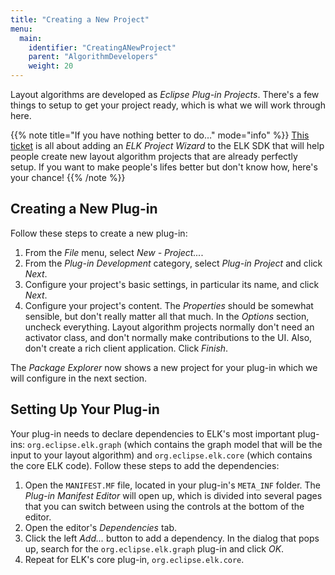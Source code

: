 ```yaml
---
title: "Creating a New Project"
menu:
  main:
    identifier: "CreatingANewProject"
    parent: "AlgorithmDevelopers"
    weight: 20
---
```


Layout algorithms are developed as _Eclipse Plug-in Projects_. There's a few things to setup to get your project ready, which is what we will work through here.

{{% note title="If you have nothing better to do&hellip;" mode="info" %}}
[This ticket](https://github.com/eclipse/elk/issues/29) is all about adding an _ELK Project Wizard_ to the ELK SDK that will help people create new layout algorithm projects that are already perfectly setup. If you want to make people's lifes better but don't know how, here's your chance!
{{% /note %}}


## Creating a New Plug-in

Follow these steps to create a new plug-in:

1. From the _File_ menu, select _New - Project..._.
1. From the _Plug-in Development_ category, select _Plug-in Project_ and click _Next_.
1. Configure your project's basic settings, in particular its name, and click _Next_.
1. Configure your project's content. The _Properties_ should be somewhat sensible, but don't really matter all that much. In the _Options_ section, uncheck everything. Layout algorithm projects normally don't need an activator class, and don't normally make contributions to the UI. Also, don't create a rich client application. Click _Finish_.

The _Package Explorer_ now shows a new project for your plug-in which we will configure in the next section.


## Setting Up Your Plug-in

Your plug-in needs to declare dependencies to ELK's most important plug-ins: `org.eclipse.elk.graph` (which contains the graph model that will be the input to your layout algorithm) and `org.eclipse.elk.core` (which contains the core ELK code). Follow these steps to add the dependencies:

1. Open the `MANIFEST.MF` file, located in your plug-in's `META_INF` folder. The _Plug-in Manifest Editor_ will open up, which is divided into several pages that you can switch between using the controls at the bottom of the editor.
1. Open the editor's _Dependencies_ tab.
1. Click the left _Add..._ button to add a dependency. In the dialog that pops up, search for the `org.eclipse.elk.graph` plug-in and click _OK_.
1. Repeat for ELK's core plug-in, `org.eclipse.elk.core`.
